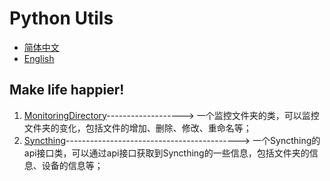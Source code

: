 # Python Utils

- [简体中文](README.md)
- [English](README.en.md)

## Make life happier!

1. [MonitoringDirectory](./MonitoringDirectory/monitoring_directory.py)-------------------> 一个监控文件夹的类，可以监控文件夹的变化，包括文件的增加、删除、修改、重命名等；
2. [Syncthing](./Syncthing/syncthing_api.py)-------------------------------------------> 一个Syncthing的api接口类，可以通过api接口获取到Syncthing的一些信息，包括文件夹的信息、设备的信息等；
